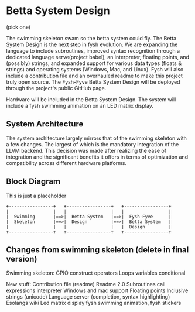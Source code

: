 # Betta System Design

(pick one)

The swimming skeleton swam so the betta system could fly. The Betta System Design is the next step in fysh evolution. We are expanding the language to include subroutines, improved syntax recognition through a dedicated language serve(project babel), an interpreter, floating points, and (possibly) strings, and expanded support for various data types (floats & strings) and operating systems (Windows, Mac, and Linux). Fysh will also include a contribution file and an overhauled readme to make this project truly open source. The Fysh-Fyve Betta System Design will be deployed through the project's public GitHub page. 

Hardware will be included in the Betta System Design. The system will include a fysh swimming animation on an LED matrix display. 



## System Architecture

The system architecture largely mirrors that of the swimming skeleton with a few changes. The largest of which is the mandatory integration of the LLVM backend. This decision was made after realizing the ease of integration and the significant benefits it offers in terms of optimization and compatibility across different hardware platforms.

## Block Diagram
This is just a placeholder 

```plaintext
+-----------------+   +-----------------+   +-----------------+
|                 |   |                 |   |                 |
|  Swimming       |==>|  Betta System   |==>|  Fysh-Fyve      |
|  Skeleton       |==>|  Design         |==>|  Betta System   |
|                 |   |                 |   |  Design         |
+-----------------+   +-----------------+   +-----------------+
```


## Changes from swimming skeleton (delete in final version)

Swimming skeleton: GPIO construct operators Loops variables conditional

New stuff: Contribution file (readme) Readme 2.0 Subroutines call expressions
interpreter Windows and mac support Floating points Inclusive strings (unicode)
Language server (completion, syntax highlighting) Esolangs wiki
Led matrix display fysh swimming animation, fysh stickers